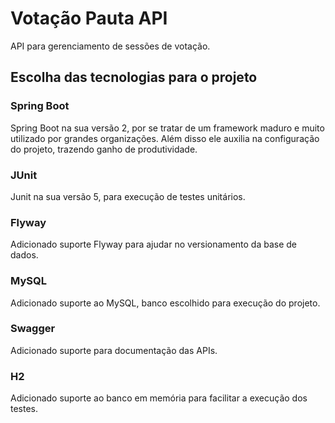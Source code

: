 # Votação Pauta API
API para gerenciamento de sessões de votação.

## Escolha das tecnologias para o projeto
### Spring Boot
Spring Boot na sua versão 2, por se tratar de um framework maduro e muito utilizado por grandes organizações.
Além disso ele auxilia na configuração do projeto, trazendo ganho de produtividade.

### JUnit
Junit na sua versão 5, para execução de testes unitários.

### Flyway
Adicionado suporte Flyway para ajudar no versionamento da base de dados.

### MySQL
Adicionado suporte ao MySQL, banco escolhido para execução do projeto.

### Swagger
Adicionado suporte para documentação das APIs.

### H2
Adicionado suporte ao banco em memória para facilitar a execução dos testes.